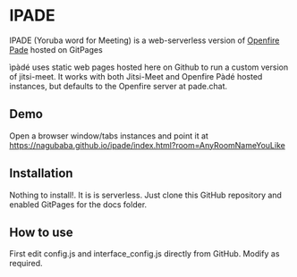 # IPADE
IPADE (Yoruba word for Meeting) is a web-serverless version of [Openfire Pade](https://github.com/igniterealtime/openfire-pade-plugin) hosted on GitPages

ìpàdé uses static web pages hosted here on Github to run a custom version of jitsi-meet. It works with both Jitsi-Meet and Openfire Pàdé hosted instances, but defaults to the Openfire server at pade.chat.

## Demo
Open a browser window/tabs instances and point it at https://nagubaba.github.io/ipade/index.html?room=AnyRoomNameYouLike


## Installation
Nothing to install!. It is is serverless. Just clone this GitHub repository and enabled GitPages for the docs folder. 

## How to use
First edit config.js and interface_config.js directly from GitHub. Modify as required.
